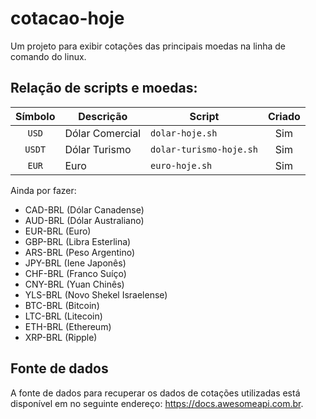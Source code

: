 # cotacao-hoje

Um projeto para exibir cotações das principais moedas na linha de comando do linux.

## Relação de scripts e moedas:

| Símbolo | Descrição | Script | Criado |
|:-------:| --------- | ------ |:------:|
| `USD` | Dólar Comercial | `dolar-hoje.sh` | Sim |
| `USDT` | Dólar Turismo | `dolar-turismo-hoje.sh` | Sim |
| `EUR` | Euro | `euro-hoje.sh` | Sim |

Ainda por fazer: 
* CAD-BRL (Dólar Canadense)
* AUD-BRL (Dólar Australiano)
* EUR-BRL (Euro)
* GBP-BRL (Libra Esterlina)
* ARS-BRL (Peso Argentino)
* JPY-BRL (Iene Japonês)
* CHF-BRL (Franco Suíço)
* CNY-BRL (Yuan Chinês)
* YLS-BRL (Novo Shekel Israelense)
* BTC-BRL (Bitcoin)
* LTC-BRL (Litecoin)
* ETH-BRL (Ethereum)
* XRP-BRL (Ripple)

## Fonte de dados

A fonte de dados para recuperar os dados de cotações utilizadas está disponível em no seguinte endereço: https://docs.awesomeapi.com.br.

